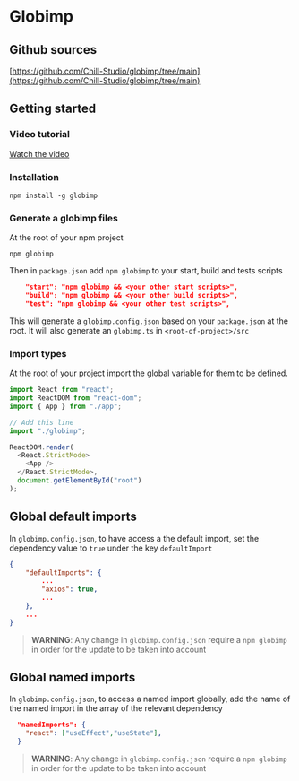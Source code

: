 # Globimp

## Github sources

[https://github.com/Chill-Studio/globimp/tree/main](https://github.com/Chill-Studio/globimp/tree/main)

## Getting started

### Video tutorial

[Watch the video](https://streamable.com/p0bibc)

### Installation

```shell
npm install -g globimp

```

### Generate a globimp files

At the root of your npm project

```shell
npm globimp
```

Then in `package.json` add `npm globimp` to your start, build and tests scripts

```json
    "start": "npm globimp && <your other start scripts>",
    "build": "npm globimp && <your other build scripts>",
    "test": "npm globimp && <your other test scripts>",
```

This will generate a `globimp.config.json` based on your `package.json` at the root.
It will also generate an `globimp.ts` in `<root-of-project>/src`

### Import types

At the root of your project import the global variable for them to be defined.

```js
import React from "react";
import ReactDOM from "react-dom";
import { App } from "./app";

// Add this line
import "./globimp";

ReactDOM.render(
  <React.StrictMode>
    <App />
  </React.StrictMode>,
  document.getElementById("root")
);
```

## Global default imports

In `globimp.config.json`, to have access a the default import, set the dependency value to `true` under the key `defaultImport`

```json
{
    "defaultImports": {
        ...
        "axios": true,
        ...
    },
    ...
}
```

> **WARNING**: Any change in `globimp.config.json` require a `npm globimp` in order for the update to be taken into account

## Global named imports

In `globimp.config.json`, to access a named import globally, add the name of the named import in the array of the relevant dependency

```json
  "namedImports": {
    "react": ["useEffect","useState"],
  }
```

> **WARNING**: Any change in `globimp.config.json` require a `npm globimp` in order for the update to be taken into account
